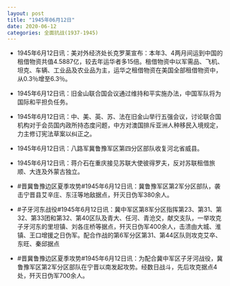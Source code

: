 ```yaml
---
layout: post
title: "1945年06月12日"
date: 2020-06-12
categories: 全面抗战(1937-1945)
---
```


<meta name="referrer" content="no-referrer" />

- 1945年6月12日讯：美对外经济处长克罗莱宣布：本年3、4两月间运到中国的租借物资共值4.5887亿，较去年运华者多15倍。租借物资中以军需品、飞机、坦克、车辆、工业品及农业品为主，运华之租借物资在美国全部租借物资中，从0.3％增至6.3％。 

- 1945年6月12日讯：旧金山联合国会议通过维持和平实施办法，中国军队将为国际和平担负任务。 

- 1945年6月12日讯：中、美、英、苏、法在旧金山举行五强会议，讨论联合国机构对于会员国内政所持态度问题，中方对澳国排斥亚洲人种移民入境规定，力主修订宪法草案以纠正之。 

- 1945年6月12日讯：八路军冀鲁豫军区第四分区部队收复河北省威县。 

- 1945年6月12日讯：蒋介石在重庆接见苏联大使彼得罗夫，反对苏联租借旅顺、大连及外蒙古独立。 

- #晋冀鲁豫边区夏季攻势#1945年6月12日讯：冀鲁豫军区第2军分区部队，袭击宁晋县艾辛庄、东汪等地敌据点，歼灭日伪军380余人。 

- #子牙河东战役#1945年6月12日讯：冀中军区第8军分区指挥第23、第31、第32、第33团和第32、第40区队及青大、任河、青沧交，献交支队，一举攻克子牙河东的里坦镇、刘各庄桥等据点，歼灭日伪军400余人，击溃由大城、淮镇、王口增援之日伪军。配合作战的第6军分区第31、第44区队则攻克艾卒、东旺、秦邱据点 

- #晋冀鲁豫边区夏季攻势#1945年6月12日讯：为配合冀中军区子牙河战役，冀鲁豫军区第2军分区部队在宁晋以南发起攻势。经数日战斗，先后攻克据点4处，歼灭日伪军700余人。 

